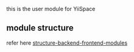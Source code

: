this is the user module for YiiSpace

## module structure
refer here [structure-backend-frontend-modules](https://github.com/samdark/yii2-cookbook/blob/master/book/structure-backend-frontend-modules.md)